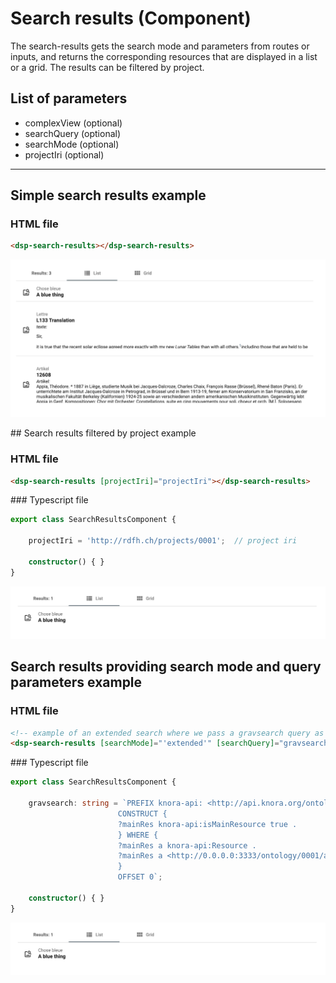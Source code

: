 # Search results (Component)

The search-results gets the search mode and parameters from routes or inputs, and returns the corresponding resources that are displayed in a list or a grid. The results can be filtered by project.

## List of parameters

- complexView (optional)
- searchQuery (optional)
- searchMode (optional)
- projectIri (optional)

***

## Simple search results example

### HTML file

```html
<dsp-search-results></dsp-search-results>
```

![Simple search results example](../../assets/images/search-results-simple.png)

## Search results filtered by project example

### HTML file

```html
<dsp-search-results [projectIri]="projectIri"></dsp-search-results>
```

### Typescript file

```ts
export class SearchResultsComponent {

    projectIri = 'http://rdfh.ch/projects/0001';  // project iri

    constructor() { }
}
```

![Search results filtered by project example](../../assets/images/search-results-filter.png)

## Search results providing search mode and query parameters example

### HTML file

```html
<!-- example of an extended search where we pass a gravsearch query as search parameter -->
<dsp-search-results [searchMode]="'extended'" [searchQuery]="gravsearch"></dsp-search-results>
```

### Typescript file

```ts
export class SearchResultsComponent {

    gravsearch: string = `PREFIX knora-api: <http://api.knora.org/ontology/knora-api/simple/v2#>
                        CONSTRUCT {
                        ?mainRes knora-api:isMainResource true .
                        } WHERE {
                        ?mainRes a knora-api:Resource .
                        ?mainRes a <http://0.0.0.0:3333/ontology/0001/anything/simple/v2#BlueThing> .
                        }
                        OFFSET 0`;

    constructor() { }
}
```

![Search results providing search mode and query parameters example](../../assets/images/search-results-filter.png)
